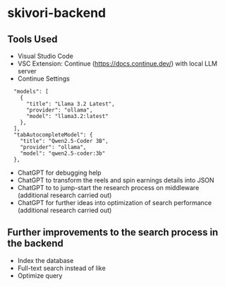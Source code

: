 # skivori-backend

## Tools Used

* Visual Studio Code
* VSC Extension: Continue (https://docs.continue.dev/) with local LLM server
* Continue Settings 
```
  "models": [
    {
      "title": "Llama 3.2 Latest",
      "provider": "ollama",
      "model": "llama3.2:latest"
    },
  ],
  "tabAutocompleteModel": {
    "title": "Qwen2.5-Coder 3B",
    "provider": "ollama",
    "model": "qwen2.5-coder:3b"
  },
```
* ChatGPT for debugging help
* ChatGPT to transform the reels and spin earnings details into JSON
* ChatGPT to to jump-start the research process on middleware (additional research carried out)
* ChatGPT for further ideas into optimization of search performance (additional research carried out)

## Further improvements to the search process in the backend

* Index the database
* Full-text search instead of like
* Optimize query
